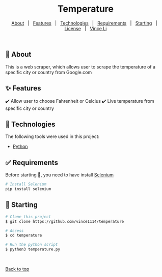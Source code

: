 <h1 align="center">Temperature</h1>



<p align="center">
  <a href="#dart-about">About</a> &#xa0; | &#xa0; 
  <a href="#sparkles-features">Features</a> &#xa0; | &#xa0;
  <a href="#rocket-technologies">Technologies</a> &#xa0; | &#xa0;
  <a href="#white_check_mark-requirements">Requirements</a> &#xa0; | &#xa0;
  <a href="#checkered_flag-starting">Starting</a> &#xa0; | &#xa0;
  <a href="#memo-license">License</a> &#xa0; | &#xa0;
  <a href="https://github.com/vince1114" target="_blank">Vince Li</a>
</p>

<br>

## :dart: About ##

This is a web scraper, which allows user to scrape the temperature of a specific city or country from Google.com

## :sparkles: Features ##

:heavy_check_mark: Allow user to choose Fahrenheit or Celcius
:heavy_check_mark: Live temperature from specific city or country


## :rocket: Technologies ##

The following tools were used in this project:

- [Python](https://python.com/)

## :white_check_mark: Requirements ##

Before starting :checkered_flag:, you need to have install [Selenium](https://selenium-python.readthedocs.io)

```bash
# Install Selenium
pip install selenium
```

## :checkered_flag: Starting ##

```bash
# Clone this project
$ git clone https://github.com/vince1114/temperature

# Access
$ cd temperature

# Run the python script
$ python3 temperature.py
```


&#xa0;

<a href="#top">Back to top</a>
